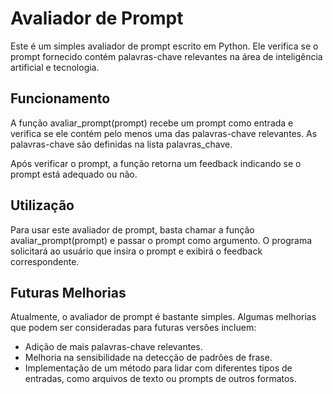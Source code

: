 # Avaliador de Prompt
Este é um simples avaliador de prompt escrito em Python. Ele verifica se o prompt fornecido contém palavras-chave relevantes na área de inteligência artificial e tecnologia.

## Funcionamento

A função avaliar_prompt(prompt) recebe um prompt como entrada e verifica se ele contém pelo menos uma das palavras-chave relevantes. As palavras-chave são definidas na lista palavras_chave.

Após verificar o prompt, a função retorna um feedback indicando se o prompt está adequado ou não.

## Utilização

Para usar este avaliador de prompt, basta chamar a função avaliar_prompt(prompt) e passar o prompt como argumento. O programa solicitará ao usuário que insira o prompt e exibirá o feedback correspondente.

## Futuras Melhorias

Atualmente, o avaliador de prompt é bastante simples. Algumas melhorias que podem ser consideradas para futuras versões incluem:

* Adição de mais palavras-chave relevantes.
* Melhoria na sensibilidade na detecção de padrões de frase.
* Implementação de um método para lidar com diferentes tipos de entradas, como arquivos de texto ou prompts de outros formatos.
